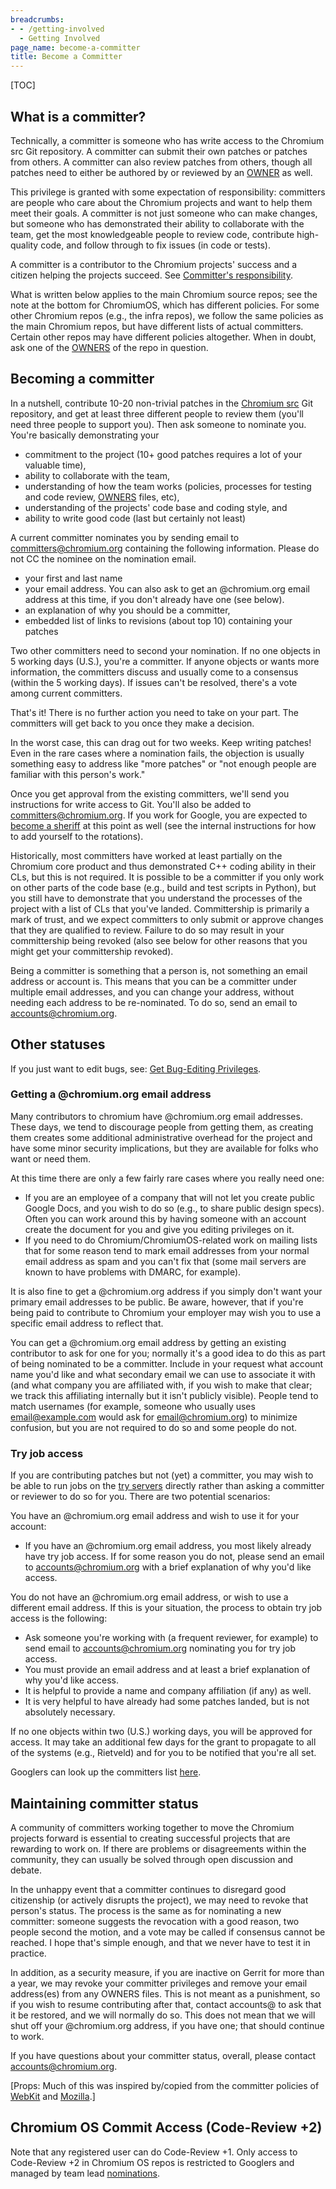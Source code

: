 ```yaml
---
breadcrumbs:
- - /getting-involved
  - Getting Involved
page_name: become-a-committer
title: Become a Committer
---
```


[TOC]

## What is a committer?

Technically, a committer is someone who has write access to the Chromium src Git
repository. A committer can submit their own patches or patches from others.
A committer can also review patches from others, though all patches need
to either be authored by or reviewed by an
[OWNER](https://chromium.googlesource.com/chromium/src/+/main/docs/code_reviews.md#owners-files)
as well.

This privilege is granted with some expectation of responsibility: committers
are people who care about the Chromium projects and want to help them meet their
goals. A committer is not just someone who can make changes, but someone who has
demonstrated their ability to collaborate with the team, get the most
knowledgeable people to review code, contribute high-quality code, and follow
through to fix issues (in code or tests).

A committer is a contributor to the Chromium projects' success and a citizen
helping the projects succeed. See [Committer's
responsibility](/developers/committers-responsibility).

What is written below applies to the main Chromium source repos; see the note at
the bottom for ChromiumOS, which has different policies. For some other Chromium
repos (e.g., the infra repos), we follow the same policies as the main Chromium
repos, but have different lists of actual committers. Certain other repos may
have different policies altogether. When in doubt, ask one of the
[OWNERS](https://chromium.googlesource.com/chromium/src/+/main/docs/code_reviews.md#owners-files)
of the repo in question.

## Becoming a committer

In a nutshell, contribute 10-20 non-trivial patches in the [Chromium
src](https://chromium.googlesource.com/chromium/src/) Git repository, and get at
least three different people to review them (you'll need three people to support
you). Then ask someone to nominate you. You're basically demonstrating your

*   commitment to the project (10+ good patches requires a lot of your
            valuable time),
*   ability to collaborate with the team,
*   understanding of how the team works (policies, processes for testing
            and code review,
            [OWNERS](https://chromium.googlesource.com/chromium/src/+/main/docs/code_reviews.md#owners-files)
            files, etc),
*   understanding of the projects' code base and coding style, and
*   ability to write good code (last but certainly not least)

A current committer nominates you by sending email to committers@chromium.org
containing the following information. Please do not CC the nominee on the
nomination email.

*   your first and last name
*   your email address. You can also ask to get an @chromium.org email
            address at this time, if you don't already have one (see below).
*   an explanation of why you should be a committer,
*   embedded list of links to revisions (about top 10) containing your
            patches

Two other committers need to second your nomination. If no one objects in 5
working days (U.S.), you're a committer. If anyone objects or wants more
information, the committers discuss and usually come to a consensus (within the
5 working days). If issues can't be resolved, there's a vote among current
committers.

That's it! There is no further action you need to take on your part. The
committers will get back to you once they make a decision.

In the worst case, this can drag out for two weeks. Keep writing patches! Even
in the rare cases where a nomination fails, the objection is usually something
easy to address like "more patches" or "not enough people are familiar with this
person's work."

Once you get approval from the existing committers, we'll send you instructions
for write access to Git. You'll also be added to committers@chromium.org. If you
work for Google, you are expected to [become a
sheriff](/developers/tree-sheriffs) at this point as well (see the internal
instructions for how to add yourself to the rotations).

Historically, most committers have worked at least partially on the Chromium
core product and thus demonstrated C++ coding ability in their CLs, but this is
not required. It is possible to be a committer if you only work on other parts
of the code base (e.g., build and test scripts in Python), but you still have to
demonstrate that you understand the processes of the project with a list of CLs
that you've landed. Committership is primarily a mark of trust, and we expect
committers to only submit or approve changes that they are qualified to review.
Failure to do so may result in your committership being revoked (also see below
for other reasons that you might get your committership revoked).

Being a committer is something that a person is, not something an email
address or account is. This means that you can be a committer under multiple
email addresses, and you can change your address, without needing each
address to be re-nominated. To do so, send an email to accounts@chromium.org.

## Other statuses

If you just want to edit bugs, see: [Get Bug-Editing
Privileges](/getting-involved/get-bug-editing-privileges).

### Getting a @chromium.org email address

Many contributors to chromium have @chromium.org email addresses. These days, we
tend to discourage people from getting them, as creating them creates some
additional administrative overhead for the project and have some minor security
implications, but they are available for folks who want or need them.

At this time there are only a few fairly rare cases where you really need one:

*   If you are an employee of a company that will not let you create
            public Google Docs, and you wish to do so (e.g., to share public
            design specs). Often you can work around this by having someone with
            an account create the document for you and give you editing
            privileges on it.
*   If you need to do Chromium/ChromiumOS-related work on mailing lists
            that for some reason tend to mark email addresses from your normal
            email address as spam and you can't fix that (some mail servers are
            known to have problems with DMARC, for example).

It is also fine to get a @chromium.org address if you simply don't want your
primary email addresses to be public. Be aware, however, that if you're being
paid to contribute to Chromium your employer may wish you to use a specific
email address to reflect that.

You can get a @chromium.org email address by getting an existing contributor to
ask for one for you; normally it's a good idea to do this as part of being
nominated to be a committer. Include in your request what account name you'd
like and what secondary email we can use to associate it with (and what company
you are affiliated with, if you wish to make that clear; we track this
affiliating internally but it isn't publicly visible). People tend to match
usernames (for example, someone who usually uses email@example.com would ask for
email@chromium.org) to minimize confusion, but you are not required to do so and
some people do not.

### Try job access

If you are contributing patches but not (yet) a committer, you may wish to be
able to run jobs on the [try servers](https://chromium.googlesource.com/chromium/src/+/HEAD/docs/infra/trybot_usage.md)
directly rather than asking a committer or reviewer to do so for you. There are
two potential scenarios:

You have an @chromium.org email address and wish to use it for your account:

*   If you have an @chromium.org email address, you most likely already
            have try job access. If for some reason you do not, please send an
            email to accounts@chromium.org with a brief explanation of why you'd
            like access.

You do not have an @chromium.org email address, or wish to use a different email
address. If this is your situation, the process to obtain try job access is the
following:

*   Ask someone you're working with (a frequent reviewer, for example)
            to send email to accounts@chromium.org nominating you for try job
            access.
*   You must provide an email address and at least a brief explanation
            of why you'd like access.
*   It is helpful to provide a name and company affiliation (if any) as
            well.
*   It is very helpful to have already had some patches landed, but is
            not absolutely necessary.

If no one objects within two (U.S.) working days, you will be approved for
access. It may take an additional few days for the grant to propagate to all of
the systems (e.g., Rietveld) and for you to be notified that you're all set.

Googlers can look up the committers list
[here](https://goto.google.com/chromium-committers).

## Maintaining committer status

A community of committers working together to move the Chromium projects forward
is essential to creating successful projects that are rewarding to work on. If
there are problems or disagreements within the community, they can usually be
solved through open discussion and debate.

In the unhappy event that a committer continues to disregard good citizenship
(or actively disrupts the project), we may need to revoke that person's status.
The process is the same as for nominating a new committer: someone suggests the
revocation with a good reason, two people second the motion, and a vote may be
called if consensus cannot be reached. I hope that's simple enough, and that we
never have to test it in practice.

In addition, as a security measure, if you are inactive on Gerrit for more than
a year, we may revoke your committer privileges and remove your email
address(es) from any OWNERS files. This is not meant as a punishment, so if you
wish to resume contributing after that, contact accounts@ to ask that it be
restored, and we will normally do so. This does not mean that we will shut off
your @chromium.org address, if you have one; that should continue to work.

If you have questions about your committer status, overall, please contact
accounts@chromium.org.

\[Props: Much of this was inspired by/copied from the committer policies of
[WebKit](http://www.google.com/url?q=http%3A%2F%2Fwebkit.org%2Fcoding%2Fcommit-review-policy.html&sa=D&sntz=1&usg=AFrqEze4W4Lvbhue4Bywqgbv-N5J66kQgA)
and
[Mozilla](http://www.google.com/url?q=http%3A%2F%2Fwww.mozilla.org%2Fhacking%2Fcommitter%2F&sa=D&sntz=1&usg=AFrqEzecK7iiXqV30jKibNmmMtzHwtYRTg).\]

## Chromium OS Commit Access (Code-Review +2)

Note that any registered user can do Code-Review +1. Only access to Code-Review
+2 in Chromium OS repos is restricted to Googlers and managed by team lead
[nominations](http://go/new-cros-committer-nomination).
